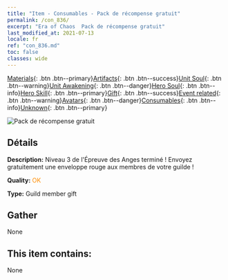 ```yaml
---
title: "Item - Consumables - Pack de récompense gratuit"
permalink: /con_836/
excerpt: "Era of Chaos  Pack de récompense gratuit"
last_modified_at: 2021-07-13
locale: fr
ref: "con_836.md"
toc: false
classes: wide
---
```

 [Materials](/ItemsFR/){: .btn .btn--primary}[Artifacts](/ItemsFR/Artifacts/){: .btn .btn--success}[Unit Soul](/ItemsFR/UnitSoul/){: .btn .btn--warning}[Unit Awakening](/ItemsFR/UnitAwakening/){: .btn .btn--danger}[Hero Soul](/ItemsFR/HeroSoul/){: .btn .btn--info}[Hero Skill](/ItemsFR/HeroSkill/){: .btn .btn--primary}[Gift](/ItemsFR/Gift/){: .btn .btn--success}[Event related](/ItemsFR/Events/){: .btn .btn--warning}[Avatars](/ItemsFR/Avatars/){: .btn .btn--danger}[Consumables](/ItemsFR/Consumables/){: .btn .btn--info}[Unknown](/ItemsFR/Unknown/){: .btn .btn--primary}

 ![Pack de récompense gratuit](/images/t/i_red_2.png)

## Détails
 **Description:** Niveau 3 de l'Épreuve des Anges terminé ! Envoyez gratuitement une enveloppe rouge aux membres de votre guilde !

 **Quality:** <span style="color: #FF8C00">OK</span>

 **Type:** Guild member gift

## Gather

  None

## This item contains:

  None

